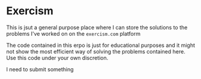 # Exercism

This is jsut a general purpose place where I can store the solutions to the problems I've worked on on the `exercism.com` platform

The code contained in this erpo is just for educational purposes and it might not show the most efficient way of solving the problems contained here. Use this code under your own discretion. 

I need to submit something
